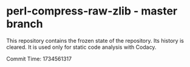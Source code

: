 # perl-compress-raw-zlib - master branch

This repository contains the frozen state of the repository.
Its history is cleared. It is used only for static code
analysis with Codacy.

Commit Time: 1734561317
